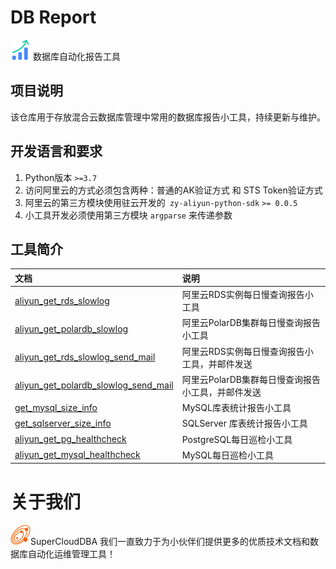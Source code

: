 # DB Report

<img src="pic/Charts_2.png" style="zoom:25%;" />  数据库自动化报告工具 



## 项目说明

该仓库用于存放混合云数据库管理中常用的数据库报告小工具，持续更新与维护。

## 开发语言和要求

1. Python版本 `>=3.7`
2. 访问阿里云的方式必须包含两种：普通的AK验证方式 和 STS Token验证方式
3. 阿里云的第三方模块使用驻云开发的` zy-aliyun-python-sdk` `>= 0.0.5`
4. 小工具开发必须使用第三方模块 `argparse` 来传递参数

## 工具简介

|文档|说明|
|:--|:--|
|[aliyun_get_rds_slowlog](aliyun_get_rds_slowlog.py)|阿里云RDS实例每日慢查询报告小工具|
|[aliyun_get_polardb_slowlog](aliyun_get_polardb_slowlog.py)|阿里云PolarDB集群每日慢查询报告小工具|
|[aliyun_get_rds_slowlog_send_mail](aliyun_get_rds_slowlog_send_mail.py)|阿里云RDS实例每日慢查询报告小工具，并邮件发送|
|[aliyun_get_polardb_slowlog_send_mail](aliyun_get_polardb_slowlog_send_mail.py)|阿里云PolarDB集群每日慢查询报告小工具，并邮件发送|
|[get_mysql_size_info](get_mysql_size_info.py)|MySQL库表统计报告小工具|
|[get_sqlserver_size_info](get_sqlserver_size_info.py)|SQLServer 库表统计报告小工具|
|[aliyun_get_pg_healthcheck](aliyun_get_pg_healthcheck)|PostgreSQL每日巡检小工具|
|[aliyun_get_mysql_healthcheck](aliyun_get_mysql_healthcheck)|MySQL每日巡检小工具|


# 关于我们

<img src="pic/solar.png" style="zoom:25%;" />SuperCloudDBA 我们一直致力于为小伙伴们提供更多的优质技术文档和数据库自动化运维管理工具！
